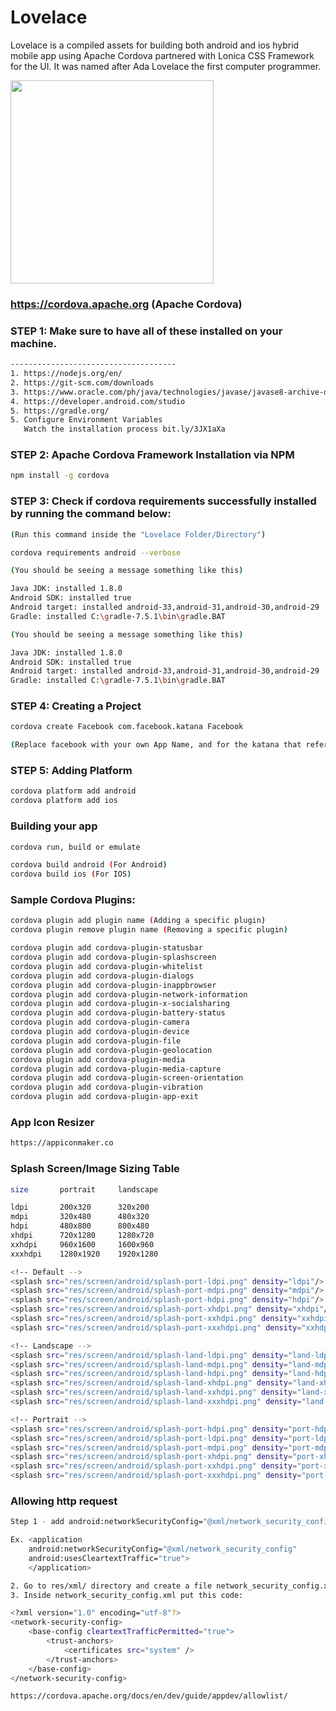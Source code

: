 # Lovelace
Lovelace is a compiled assets for building both android and ios hybrid mobile app using Apache Cordova partnered with Lonica CSS Framework for the UI. It was named after Ada Lovelace the first computer programmer.

<img src="https://firebasestorage.googleapis.com/v0/b/lonica.appspot.com/o/img%2Fada-lovelace.jpg?alt=media&token=7232e9ed-4557-41b9-9ba6-ab954dc66893" style="max-width:100%;" width="325">

### https://cordova.apache.org (Apache Cordova)

### STEP 1: Make sure to have all of these installed on your machine.

```sh
-------------------------------------
1. https://nodejs.org/en/
2. https://git-scm.com/downloads
3. https://www.oracle.com/ph/java/technologies/javase/javase8-archive-downloads.html
4. https://developer.android.com/studio
5. https://gradle.org/
5. Configure Environment Variables
   Watch the installation process bit.ly/3JX1aXa
```

### STEP 2: Apache Cordova Framework Installation via NPM

```sh
npm install -g cordova
```

### STEP 3: Check if cordova requirements successfully installed by running the command below:

```sh
(Run this command inside the "Lovelace Folder/Directory")

cordova requirements android --verbose 

(You should be seeing a message something like this)

Java JDK: installed 1.8.0
Android SDK: installed true
Android target: installed android-33,android-31,android-30,android-29
Gradle: installed C:\gradle-7.5.1\bin\gradle.BAT

(You should be seeing a message something like this)

Java JDK: installed 1.8.0
Android SDK: installed true
Android target: installed android-33,android-31,android-30,android-29
Gradle: installed C:\gradle-7.5.1\bin\gradle.BAT
```

### STEP 4: Creating a Project

```sh
cordova create Facebook com.facebook.katana Facebook 

(Replace facebook with your own App Name, and for the katana that refers to your own system-level codename, put your own code/company name.)
```

### STEP 5: Adding Platform

```sh
cordova platform add android
cordova platform add ios
```

### Building your app

```sh
cordova run, build or emulate

cordova build android (For Android)
cordova build ios (For IOS)
```

### Sample Cordova Plugins:

```sh
cordova plugin add plugin name (Adding a specific plugin)
cordova plugin remove plugin name (Removing a specific plugin)

cordova plugin add cordova-plugin-statusbar
cordova plugin add cordova-plugin-splashscreen
cordova plugin add cordova-plugin-whitelist
cordova plugin add cordova-plugin-dialogs
cordova plugin add cordova-plugin-inappbrowser
cordova plugin add cordova-plugin-network-information
cordova plugin add cordova-plugin-x-socialsharing
cordova plugin add cordova-plugin-battery-status
cordova plugin add cordova-plugin-camera
cordova plugin add cordova-plugin-device
cordova plugin add cordova-plugin-file
cordova plugin add cordova-plugin-geolocation
cordova plugin add cordova-plugin-media
cordova plugin add cordova-plugin-media-capture
cordova plugin add cordova-plugin-screen-orientation
cordova plugin add cordova-plugin-vibration
cordova plugin add cordova-plugin-app-exit
```

### App Icon Resizer

```sh
https://appiconmaker.co
```

### Splash Screen/Image Sizing Table

```sh
size	   portrait	    landscape

ldpi	   200x320	    320x200
mdpi	   320x480	    480x320
hdpi	   480x800	    800x480
xhdpi	   720x1280	    1280x720
xxhdpi	   960x1600	    1600x960
xxxhdpi	   1280x1920	1920x1280

<!-- Default -->
<splash src="res/screen/android/splash-port-ldpi.png" density="ldpi"/>
<splash src="res/screen/android/splash-port-mdpi.png" density="mdpi"/>
<splash src="res/screen/android/splash-port-hdpi.png" density="hdpi"/>
<splash src="res/screen/android/splash-port-xhdpi.png" density="xhdpi"/>
<splash src="res/screen/android/splash-port-xxhdpi.png" density="xxhdpi"/>
<splash src="res/screen/android/splash-port-xxxhdpi.png" density="xxhdpi"/>

<!-- Landscape -->
<splash src="res/screen/android/splash-land-ldpi.png" density="land-ldpi" />
<splash src="res/screen/android/splash-land-mdpi.png" density="land-mdpi" />
<splash src="res/screen/android/splash-land-hdpi.png" density="land-hdpi" />
<splash src="res/screen/android/splash-land-xhdpi.png" density="land-xhdpi" />
<splash src="res/screen/android/splash-land-xxhdpi.png" density="land-xxhdpi" />
<splash src="res/screen/android/splash-land-xxxhdpi.png" density="land-xxxhdpi" />

<!-- Portrait -->
<splash src="res/screen/android/splash-port-hdpi.png" density="port-hdpi" />
<splash src="res/screen/android/splash-port-ldpi.png" density="port-ldpi" />
<splash src="res/screen/android/splash-port-mdpi.png" density="port-mdpi" />
<splash src="res/screen/android/splash-port-xhdpi.png" density="port-xhdpi" />
<splash src="res/screen/android/splash-port-xxhdpi.png" density="port-xxhdpi" />
<splash src="res/screen/android/splash-port-xxxhdpi.png" density="port-xxxhdpi" />
```

### Allowing http request

```sh
Step 1 - add android:networkSecurityConfig="@xml/network_security_config" & android:usesCleartextTraffic="true" inside AndroidManifest.xml file.

Ex. <application 
	android:networkSecurityConfig="@xml/network_security_config" 
	android:usesCleartextTraffic="true">
    </application>

2. Go to res/xml/ directory and create a file network_security_config.xml 
3. Inside network_security_config.xml put this code:

<?xml version="1.0" encoding="utf-8"?>
<network-security-config>
    <base-config cleartextTrafficPermitted="true">
        <trust-anchors>
            <certificates src="system" />
        </trust-anchors>
    </base-config>
</network-security-config>

https://cordova.apache.org/docs/en/dev/guide/appdev/allowlist/
```

